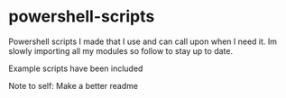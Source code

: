 # powershell-scripts
Powershell scripts I made that I use and can call upon when I need it. 
Im slowly importing all my modules so follow to stay up to date.

Example scripts have been included 

Note to self: Make a better readme
